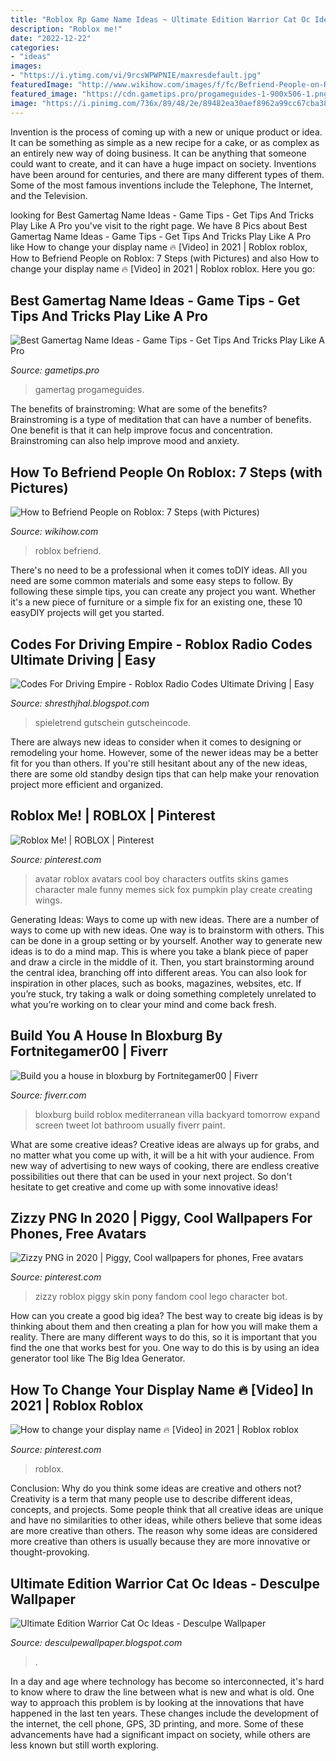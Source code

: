```yaml
---
title: "Roblox Rp Game Name Ideas ~ Ultimate Edition Warrior Cat Oc Ideas"
description: "Roblox me!"
date: "2022-12-22"
categories:
- "ideas"
images:
- "https://i.ytimg.com/vi/9rcsWPWPNIE/maxresdefault.jpg"
featuredImage: "http://www.wikihow.com/images/f/fc/Befriend-People-on-Roblox-Step-7-Version-2.jpg"
featured_image: "https://cdn.gametips.pro/progameguides-1-900x506-1.png"
image: "https://i.pinimg.com/736x/89/48/2e/89482ea30aef8962a99cc67cba380d71.jpg"
---
```



Invention is the process of coming up with a new or unique product or idea. It can be something as simple as a new recipe for a cake, or as complex as an entirely new way of doing business. It can be anything that someone could want to create, and it can have a huge impact on society. Inventions have been around for centuries, and there are many different types of them. Some of the most famous inventions include the Telephone, The Internet, and the Television.

	

		
looking for Best Gamertag Name Ideas - Game Tips - Get Tips And Tricks Play Like A Pro you've visit to the right page. We have 8 Pics about Best Gamertag Name Ideas - Game Tips - Get Tips And Tricks Play Like A Pro like How to change your display name 🔥 [Video] in 2021 | Roblox roblox, How to Befriend People on Roblox: 7 Steps (with Pictures) and also How to change your display name 🔥 [Video] in 2021 | Roblox roblox. Here you go:
		
    
## Best Gamertag Name Ideas - Game Tips - Get Tips And Tricks Play Like A Pro

<img loading=lazy src="https://cdn.gametips.pro/progameguides-1-900x506-1.png" onerror="this.onerror=null;this.src='https://tse4.mm.bing.net/th?id=OIP.Z7ds7Pj68I2eT_AMLAcRNgHaEK&amp;pid=15.1';" alt="Best Gamertag Name Ideas - Game Tips - Get Tips And Tricks Play Like A Pro">

_Source: gametips.pro_

>gamertag progameguides. 

	

The benefits of brainstroming: What are some of the benefits?
Brainstroming is a type of meditation that can have a number of benefits. One benefit is that it can help improve focus and concentration. Brainstroming can also help improve mood and anxiety.

    
## How To Befriend People On Roblox: 7 Steps (with Pictures)

<img loading=lazy src="http://www.wikihow.com/images/f/fc/Befriend-People-on-Roblox-Step-7-Version-2.jpg" onerror="this.onerror=null;this.src='https://tse3.mm.bing.net/th?id=OIP.kn5gpqd5t0A5v6Xpe_U-nQHaFj&amp;pid=15.1';" alt="How to Befriend People on Roblox: 7 Steps (with Pictures)">

_Source: wikihow.com_

>roblox befriend. 

	

There's no need to be a professional when it comes toDIY ideas. All you need are some common materials and some easy steps to follow. By following these simple tips, you can create any project you want. Whether it's a new piece of furniture or a simple fix for an existing one, these 10 easyDIY projects will get you started.

    
## Codes For Driving Empire - Roblox Radio Codes Ultimate Driving | Easy

<img loading=lazy src="https://spieletrend.com/medien/kostenloser-bbe-code.jpg" onerror="this.onerror=null;this.src='https://tse2.mm.bing.net/th?id=OIP.tdBfjRzHRykAybu4UBx5UAHaFX&amp;pid=15.1';" alt="Codes For Driving Empire - Roblox Radio Codes Ultimate Driving | Easy">

_Source: shresthjhal.blogspot.com_

>spieletrend gutschein gutscheincode. 

	

There are always new ideas to consider when it comes to designing or remodeling your home. However, some of the newer ideas may be a better fit for you than others. If you're still hesitant about any of the new ideas, there are some old standby design tips that can help make your renovation project more efficient and organized.

    
## Roblox Me! | ROBLOX | Pinterest

<img loading=lazy src="https://s-media-cache-ak0.pinimg.com/736x/85/19/5e/85195e3b264c0518702807962a9e8a1c.jpg" onerror="this.onerror=null;this.src='https://tse4.mm.bing.net/th?id=OIP.TqVDMtZpnAkY5tiepn605QHaKO&amp;pid=15.1';" alt="Roblox Me! | ROBLOX | Pinterest">

_Source: pinterest.com_

>avatar roblox avatars cool boy characters outfits skins games character male funny memes sick fox pumpkin play create creating wings. 

	

Generating Ideas: Ways to come up with new ideas.
There are a number of ways to come up with new ideas. One way is to brainstorm with others. This can be done in a group setting or by yourself. Another way to generate new ideas is to do a mind map. This is where you take a blank piece of paper and draw a circle in the middle of it. Then, you start brainstorming around the central idea, branching off into different areas. You can also look for inspiration in other places, such as books, magazines, websites, etc. If you’re stuck, try taking a walk or doing something completely unrelated to what you’re working on to clear your mind and come back fresh.

    
## Build You A House In Bloxburg By Fortnitegamer00 | Fiverr

<img loading=lazy src="https://fiverr-res.cloudinary.com/images/t_main1,q_auto,f_auto,q_auto,f_auto/gigs/130572872/original/64b83e79bd68ef100f9ff26d1cd1f8ddf4e98843/build-you-a-house-in-bloxburg.jpg" onerror="this.onerror=null;this.src='https://tse2.mm.bing.net/th?id=OIP.fQD2iS-x3U9vxNqtosLygwHaD9&amp;pid=15.1';" alt="Build you a house in bloxburg by Fortnitegamer00 | Fiverr">

_Source: fiverr.com_

>bloxburg build roblox mediterranean villa backyard tomorrow expand screen tweet lot bathroom usually fiverr paint. 

	

What are some creative ideas?
Creative ideas are always up for grabs, and no matter what you come up with, it will be a hit with your audience. From new way of advertising to new ways of cooking, there are endless creative possibilities out there that can be used in your next project. So don't hesitate to get creative and come up with some innovative ideas!

    
## Zizzy PNG In 2020 | Piggy, Cool Wallpapers For Phones, Free Avatars

<img loading=lazy src="https://i.pinimg.com/736x/bb/e7/8d/bbe78d6377f610c7a8b7f7a2c3767ae7.jpg" onerror="this.onerror=null;this.src='https://tse4.mm.bing.net/th?id=OIP.ig9wG7kGpNXH10-9AE8uOAAAAA&amp;pid=15.1';" alt="Zizzy PNG in 2020 | Piggy, Cool wallpapers for phones, Free avatars">

_Source: pinterest.com_

>zizzy roblox piggy skin pony fandom cool lego character bot. 

	

How can you create a good big idea?
The best way to create big ideas is by thinking about them and then creating a plan for how you will make them a reality. There are many different ways to do this, so it is important that you find the one that works best for you. One way to do this is by using an idea generator tool like The Big Idea Generator.

    
## How To Change Your Display Name 🔥 [Video] In 2021 | Roblox Roblox

<img loading=lazy src="https://i.pinimg.com/736x/89/48/2e/89482ea30aef8962a99cc67cba380d71.jpg" onerror="this.onerror=null;this.src='https://tse4.mm.bing.net/th?id=OIP.l4mWK9rFBF60Bn7OvSDz7wHaNK&amp;pid=15.1';" alt="How to change your display name 🔥 [Video] in 2021 | Roblox roblox">

_Source: pinterest.com_

>roblox. 

	

Conclusion: Why do you think some ideas are creative and others not?
Creativity is a term that many people use to describe different ideas, concepts, and projects. Some people think that all creative ideas are unique and have no similarities to other ideas, while others believe that some ideas are more creative than others. The reason why some ideas are considered more creative than others is usually because they are more innovative or thought-provoking.

    
## Ultimate Edition Warrior Cat Oc Ideas - Desculpe Wallpaper

<img loading=lazy src="https://i.ytimg.com/vi/9rcsWPWPNIE/maxresdefault.jpg" onerror="this.onerror=null;this.src='https://tse1.mm.bing.net/th?id=OIP.Cig7eohdV7H-McQQuA5HeQHaEK&amp;pid=15.1';" alt="Ultimate Edition Warrior Cat Oc Ideas - Desculpe Wallpaper">

_Source: desculpewallpaper.blogspot.com_

>. 

	

In a day and age where technology has become so interconnected, it's hard to know where to draw the line between what is new and what is old. One way to approach this problem is by looking at the innovations that have happened in the last ten years. These changes include the development of the internet, the cell phone, GPS, 3D printing, and more. Some of these advancements have had a significant impact on society, while others are less known but still worth exploring.

